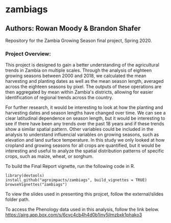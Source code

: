 # zambiags
## Authors: Rowan Moody & Brandon Shafer
Repository for the Zambia Growing Season final project, Spring 2020.

### Project Overview:
This project is designed to gain a better understanding of the agricultural trends in Zambia on multiple scales. Through the analysis of eighteen growing seasons between 2000 and 2018, we calculated the mean harvesting and planting dates as well as the mean season length, averaged across the eighteen seasons by pixel. The outputs of these operations are then aggregated by mean within Zambia's districts, allowing for easier identification of regional trends across the country.

For further research, it would be interesting to look at how the planting and harvesting dates and season lengths have changed over time. We can see a clear latitudinal dependence on season length, but it would be interesting to see if there have been any trends over the past 18 years and if these trends show a similar spatial pattern. Other variables could be included in the analysis to understand influencial variables on growing seasons, such as elevation and land surface temperature. In this study we only looked at how cropland and growing seasons for all crops are quantified, but it would be interesting and useful to analyze the spatial distribution patterns of specific crops, such as maize, wheat, or sorghum.

To build the Final Report vignette, run the following code in R.

```{r}
library(devtools)
install_github("agroimpacts/zambiags", build_vignettes = TRUE)
browseVignettes("zambiags")
```

To view the slides used in presenting this projcet, follow the external/slides folder path.

To access the Phenology data used in this analysis, follow the link below.  
https://airg.app.box.com/s/6cvc4cb4h4d0b1iny5jlmzbxk1phako3
